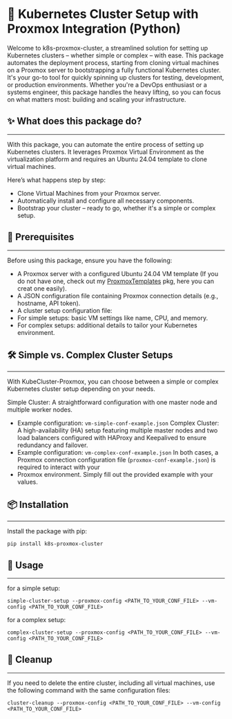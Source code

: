 
# 🚀 Kubernetes Cluster Setup with Proxmox Integration (Python)

Welcome to k8s-proxmox-cluster, a streamlined solution for setting up Kubernetes clusters – whether simple or complex – with ease. 
This package automates the deployment process, starting from cloning virtual machines on a Proxmox server to bootstrapping 
a fully functional Kubernetes cluster.
It's your go-to tool for quickly spinning up clusters for testing, development, or production environments.
Whether you're a DevOps enthusiast or a systems engineer, this package handles the heavy lifting, so you can focus on
what matters most: building and scaling your infrastructure.



## ✨ What does this package do?

---

With this package, you can automate the entire process of setting up Kubernetes clusters. It leverages Proxmox Virtual
Environment as the virtualization platform and requires an Ubuntu 24.04 template to clone virtual machines.

Here’s what happens step by step:

- Clone Virtual Machines from your Proxmox server.
- Automatically install and configure all necessary components.
- Bootstrap your cluster – ready to go, whether it's a simple or complex setup.



## 🎯 Prerequisites

---

Before using this package, ensure you have the following:

- A Proxmox server with a configured Ubuntu 24.04 VM template (If you do not have one, check out my [ProxmoxTemplates](https://github.com/thommue/ProxmoxTemplates) pkg, here you can creat one easily).
- A JSON configuration file containing Proxmox connection details (e.g., hostname, API token).
- A cluster setup configuration file:
- For simple setups: basic VM settings like name, CPU, and memory.
- For complex setups: additional details to tailor your Kubernetes environment.


## 🛠️ Simple vs. Complex Cluster Setups

---

With KubeCluster-Proxmox, you can choose between a simple or complex Kubernetes cluster setup depending on your needs.

Simple Cluster: A straightforward configuration with one master node and multiple worker nodes. 
- Example configuration: `vm-simple-conf-example.json`
Complex Cluster: A high-availability (HA) setup featuring multiple master nodes and two load balancers configured with 
HAProxy and Keepalived to ensure redundancy and failover. 
- Example configuration: `vm-complex-conf-example.json`
In both cases, a Proxmox connection configuration file (`proxmox-conf-example.json`) is required to interact with your 
- Proxmox environment. Simply fill out the provided example with your values.

## 📦 Installation

---

Install the package with pip:
```
pip install k8s-proxmox-cluster
```

## 🚀 Usage

---

for a simple setup:
```
simple-cluster-setup --proxmox-config <PATH_TO_YOUR_CONF_FILE> --vm-config <PATH_TO_YOUR_CONF_FILE>
```

for a complex setup:
```
complex-cluster-setup --proxmox-config <PATH_TO_YOUR_CONF_FILE> --vm-config <PATH_TO_YOUR_CONF_FILE>
```

## 🧹 Cleanup

---

If you need to delete the entire cluster, including all virtual machines, use the following command with the same 
configuration files:
```
cluster-cleanup --proxmox-config <PATH_TO_YOUR_CONF_FILE> --vm-config <PATH_TO_YOUR_CONF_FILE>
```